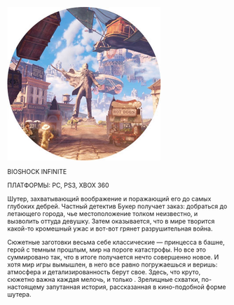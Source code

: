 ![](../Игры/images/6204c1b813dd0e1a2052937cd6490f69.png)

BIOSHOCK INFINITE

ПЛАТФОРМЫ: PC, PS3, XBOX 360

Шутер, захватывающий воображение и поражающий его до самых глубоких дебрей. Частный детектив Букер получает заказ: добраться до летающего города, чье местоположение толком неизвестно, и вызволить оттуда девушку. Затем оказывается, что в мире творится какой-то кромешный ужас и вот-вот грянет разрушительная война.

Сюжетные заготовки весьма себе классические — принцесса в башне, герой с темным прошлым, мир на пороге катастрофы. Но все это суммировано так, что в итоге получается нечто совершенно новое. И хотя мир игры вымышлен, в него все равно погружаешься и веришь: атмосфера и детализированность берут свое. Здесь, что круто, сюжетно важна каждая мелочь, и только . Зрелищные схватки, по-настоящему запутанная история, рассказанная в кино-подобной форме шутера.
